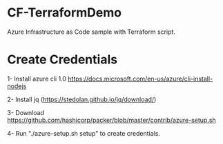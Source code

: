 # CF-TerraformDemo
Azure Infrastructure as Code sample with Terraform script.

# Create Credentials

1- Install azure cli 1.0 https://docs.microsoft.com/en-us/azure/cli-install-nodejs 

2- Install jq (https://stedolan.github.io/jq/download/)

3- Download https://github.com/hashicorp/packer/blob/master/contrib/azure-setup.sh

4- Run "./azure-setup.sh setup" to create credentials.
